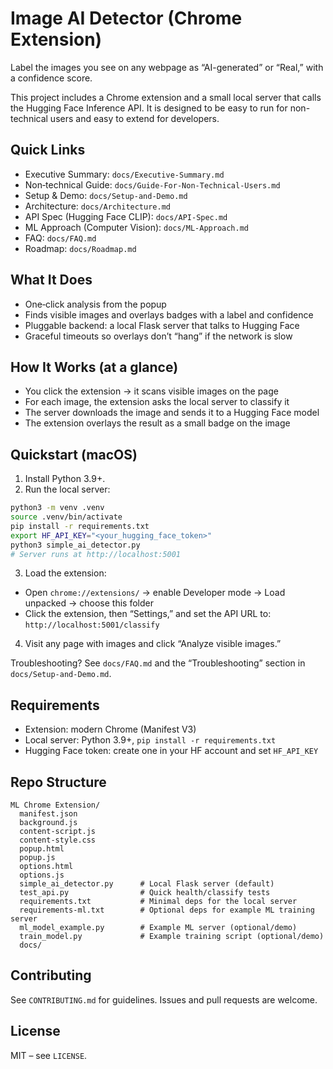 # Image AI Detector (Chrome Extension)

Label the images you see on any webpage as “AI-generated” or “Real,” with a confidence score.

This project includes a Chrome extension and a small local server that calls the Hugging Face Inference API. It is designed to be easy to run for non-technical users and easy to extend for developers.

## Quick Links
- Executive Summary: `docs/Executive-Summary.md`
- Non‑technical Guide: `docs/Guide-For-Non-Technical-Users.md`
- Setup & Demo: `docs/Setup-and-Demo.md`
- Architecture: `docs/Architecture.md`
- API Spec (Hugging Face CLIP): `docs/API-Spec.md`
- ML Approach (Computer Vision): `docs/ML-Approach.md`
- FAQ: `docs/FAQ.md`
- Roadmap: `docs/Roadmap.md`

## What It Does
- One‑click analysis from the popup
- Finds visible images and overlays badges with a label and confidence
- Pluggable backend: a local Flask server that talks to Hugging Face
- Graceful timeouts so overlays don’t “hang” if the network is slow

## How It Works (at a glance)
- You click the extension → it scans visible images on the page
- For each image, the extension asks the local server to classify it
- The server downloads the image and sends it to a Hugging Face model
- The extension overlays the result as a small badge on the image

## Quickstart (macOS)
1) Install Python 3.9+.
2) Run the local server:
```bash
python3 -m venv .venv
source .venv/bin/activate
pip install -r requirements.txt
export HF_API_KEY="<your_hugging_face_token>"
python3 simple_ai_detector.py
# Server runs at http://localhost:5001
```
3) Load the extension:
- Open `chrome://extensions/` → enable Developer mode → Load unpacked → choose this folder
- Click the extension, then “Settings,” and set the API URL to:
  `http://localhost:5001/classify`
4) Visit any page with images and click “Analyze visible images.”

Troubleshooting? See `docs/FAQ.md` and the “Troubleshooting” section in `docs/Setup-and-Demo.md`.

## Requirements
- Extension: modern Chrome (Manifest V3)
- Local server: Python 3.9+, `pip install -r requirements.txt`
- Hugging Face token: create one in your HF account and set `HF_API_KEY`

## Repo Structure
```
ML Chrome Extension/
  manifest.json
  background.js
  content-script.js
  content-style.css
  popup.html
  popup.js
  options.html
  options.js
  simple_ai_detector.py      # Local Flask server (default)
  test_api.py                # Quick health/classify tests
  requirements.txt           # Minimal deps for the local server
  requirements-ml.txt        # Optional deps for example ML training server
  ml_model_example.py        # Example ML server (optional/demo)
  train_model.py             # Example training script (optional/demo)
  docs/
```

## Contributing
See `CONTRIBUTING.md` for guidelines. Issues and pull requests are welcome.

## License
MIT – see `LICENSE`.
